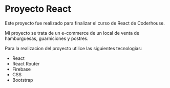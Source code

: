 
# Proyecto React

Este proyecto fue realizado para finalizar el curso de React de Coderhouse.

Mi proyecto se trata de un e-commerce de un local de venta de hamburguesas, guarniciones y postres.

Para la realizacion del proyecto utilice las siguientes tecnologias:

* React 
* React Router
* Firebase
* CSS
* Bootstrap 
